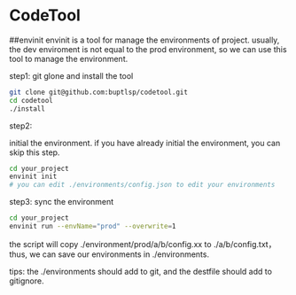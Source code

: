 # CodeTool


##envinit
envinit is a tool for  manage the environments of project. usually, the dev enviroment is not equal to the prod environment, so we can use this tool to manage the environment.

step1:
git glone and install the tool

```bash 
git clone git@github.com:buptlsp/codetool.git
cd codetool
./install
```

step2:

initial the environment. if you have already initial the environment, you can skip this step.

```bash
cd your_project
envinit init
# you can edit ./environments/config.json to edit your environments
````

step3:
sync the environment

```bash
cd your_project
envinit run --envName="prod" --overwrite=1 
```
the script will copy ./environment/prod/a/b/config.xx to ./a/b/config.txt，thus, we can save our environments in ./environments.

tips: the ./environments should add to git, and the destfile should add to gitignore.



